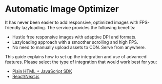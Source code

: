 # Automatic Image Optimizer

It has never been easier to add responsive, optimized images with FPS-friendly lazyloading.
The service provides the following benefits:
* Hustle free responsive images with adaptive DPI and formats.
* Lazyloading approach with a smoother scrolling and high FPS.
* No need to manually upload assets to CDN. Serve from anywhere.

This guide explains how to set up the integration and use of advanced features.
Please select the type of integration that would work best for you:
* [Plain HTML + JavaScript SDK](html-with-sdk.md)
* [React/Next.js](react-next.md)

